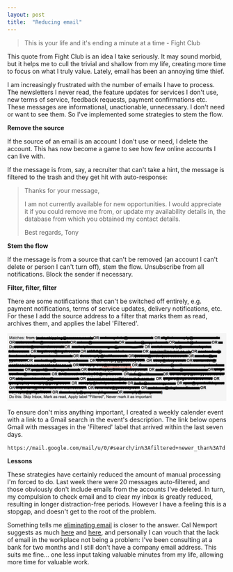 ```yaml
---
layout: post
title:  "Reducing email"
---
```


> This is your life and it's ending a minute at a time - Fight Club

This quote from Fight Club is an idea I take seriously. It may sound morbid, but it helps me to cull the trivial and shallow from my life, creating more time to focus on what I truly value. Lately, email has been an annoying time thief.

I am increasingly frustrated with the number of emails I have to process. The newsletters I never read, the feature updates for services I don't use, new terms of service, feedback requests, payment confirmations etc. These messages are informational, unactionable, unnecessary. I don't need or want to see them. So I've implemented some strategies to stem the flow.

**Remove the source**

If the source of an email is an account I don't use or need, I delete the account. This has now become a game to see how few online accounts I can live with.

If the message is from, say, a recruiter that can't take a hint, the message is filtered to the trash and they get hit with auto-response:

>Thanks for your message,
>
>I am not currently available for new opportunities. I would appreciate it if you could remove me from, or update my availability details in, the database from which you obtained my contact details.
>
>Best regards,
>Tony

**Stem the flow**

If the message is from a source that can't be removed (an account I can't delete or person I can't turn off), stem the flow. Unsubscribe from all notifications. Block the sender if necessary.

**Filter, filter, filter**

There are some notifications that can't be switched off entirely, e.g. payment notifications, terms of service updates, delivery notifications, etc. For these I add the source address to a filter that marks them as read, archives them, and applies the label 'Filtered'. 

![Gmail Filtered Filter](/assets/img/2017-09-01-email-notification-filter.png)

To ensure don't miss anything important, I created a weekly calender event with a link to a Gmail search in the event's description. The link below opens Gmail with messages in the 'Filtered' label that arrived within the last seven days.

```
https://mail.google.com/mail/u/0/#search/in%3Afiltered+newer_than%3A7d
```
**Lessons**

These strategies have certainly reduced the amount of manual processing I'm forced to do. Last week there were 20 messages auto-filtered, and those obviously don't include emails from the accounts I've deleted. In turn, my compulsion to check email and to clear my inbox is greatly reduced, resulting in longer distraction-free periods. However I have a feeling this is a stopgap, and doesn't get to the root of the problem. 

Something tells me [eliminating email](https://hbr.org/2016/02/a-modest-proposal-eliminate-email) is closer to the answer. Cal Newport suggests as much [here](http://calnewport.com/blog/2016/03/22/the-case-against-email-strengthens/) and [here](http://calnewport.com/blog/2016/07/20/no-email-no-problem-a-workflow-engineering-case-study/), and personally I can vouch that the lack of email in the workplace not being a problem: I've been consulting at a bank for two months and I still don't have a company email address. This suits me fine... one less input taking valuable minutes from my life, allowing more time for valuable work.
